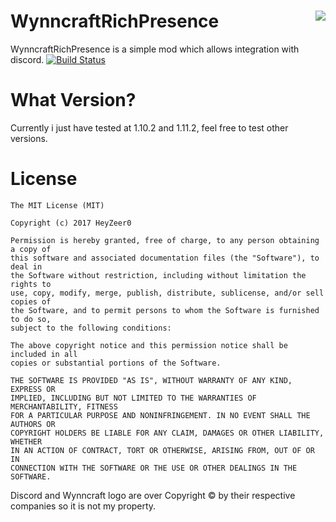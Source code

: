# WynncraftRichPresence <img align="right" src="http://dl.heyzeer0.cf/WynnRP/discord.png">
WynncraftRichPresence is a simple mod which allows integration with discord.
[![Build Status](http://ci.heyzeer0.cf/buildStatus/icon?job=WynncraftRichPresence)](http://ci.heyzeer0.cf/job/WynncraftRichPresence/)

What Version?
========
Currently i just have tested at 1.10.2 and 1.11.2, feel free to test other versions.

License
========
```
The MIT License (MIT)

Copyright (c) 2017 HeyZeer0

Permission is hereby granted, free of charge, to any person obtaining a copy of
this software and associated documentation files (the "Software"), to deal in
the Software without restriction, including without limitation the rights to
use, copy, modify, merge, publish, distribute, sublicense, and/or sell copies of
the Software, and to permit persons to whom the Software is furnished to do so,
subject to the following conditions:

The above copyright notice and this permission notice shall be included in all
copies or substantial portions of the Software.

THE SOFTWARE IS PROVIDED "AS IS", WITHOUT WARRANTY OF ANY KIND, EXPRESS OR
IMPLIED, INCLUDING BUT NOT LIMITED TO THE WARRANTIES OF MERCHANTABILITY, FITNESS
FOR A PARTICULAR PURPOSE AND NONINFRINGEMENT. IN NO EVENT SHALL THE AUTHORS OR
COPYRIGHT HOLDERS BE LIABLE FOR ANY CLAIM, DAMAGES OR OTHER LIABILITY, WHETHER
IN AN ACTION OF CONTRACT, TORT OR OTHERWISE, ARISING FROM, OUT OF OR IN
CONNECTION WITH THE SOFTWARE OR THE USE OR OTHER DEALINGS IN THE SOFTWARE.
```

Discord and Wynncraft logo are over Copyright © by their respective companies so it is not my property.
